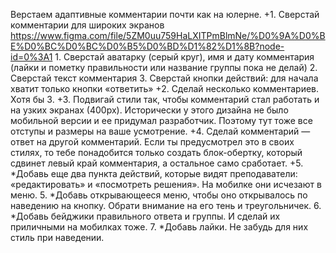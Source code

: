 Верстаем адаптивные комментарии почти как на юлерне.
+1. Сверстай комментарии для широких экранов https://www.figma.com/file/5ZM0uu759HaLXITPmBlmNe/%D0%9A%D0%BE%D0%BC%D0%BC%D0%B5%D0%BD%D1%82%D1%8B?node-id=0%3A1
    1. Сверстай аватарку (серый круг), имя и дату комментария (лайки и пометку правильности или название группы пока не делай)
    2. Сверстай текст комментария
    3. Сверстай кнопки действий: для начала хватит только кнопки «ответить»
+2. Сделай несколько комментариев. Хотя бы 3.
+3. Подвигай стили так, чтобы комментарий стал работать и на узких экранах (400px). Исторически у этого дизайна не было мобильной версии и ее придумал разработчик. Поэтому тут тоже все отступы и размеры на ваше усмотрение.
+4. Сделай комментарий — ответ на другой комментарий. Если ты предусмотрел это в своих стилях, то тебе понадобится только создать блок-обертку, который сдвинет левый край комментария, а остальное само сработает.
+5. *Добавь еще два пункта действий, которые видят преподаватели: «редактировать» и «посмотреть решения». На мобилке они исчезают в меню. 
5. *Добавь открывающееся меню, чтобы оно открывалось по наведению на кнопку. Обрати внимание на его тень и треугольничек.
6. *Добавь бейджики правильного ответа и группы. И сделай их приличными на мобилках тоже.
7. *Добавь лайки. Не забудь для них стиль при наведении. 

